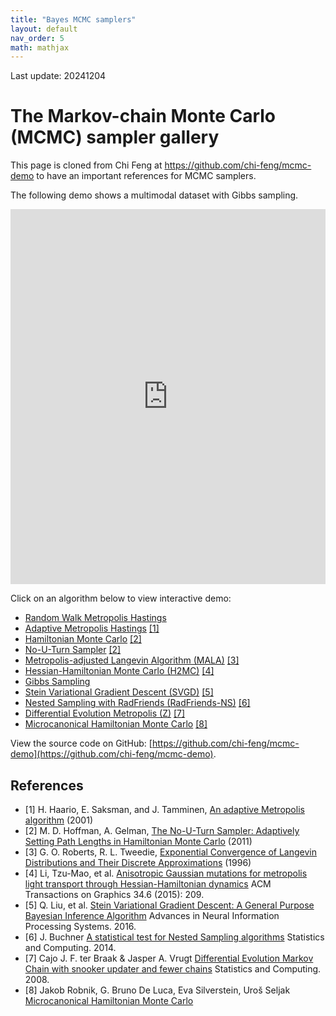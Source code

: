 ```yaml
---
title: "Bayes MCMC samplers"
layout: default
nav_order: 5
math: mathjax
---
```


Last update: 20241204

# The Markov-chain Monte Carlo (MCMC) sampler gallery


This page is cloned from Chi Feng at <https://github.com/chi-feng/mcmc-demo> to have an important references for MCMC samplers. 


The following demo shows a multimodal dataset with Gibbs sampling. 

<iframe src="https://chi-feng.github.io/mcmc-demo/app.html?algorithm=GibbsSampling&target=multimodal" style="width:100%; height:600px;" frameborder="0">
    Your browser does not support iframes.
</iframe>

Click on an algorithm below to view interactive demo:

- [Random Walk Metropolis Hastings](app.html?algorithm=RandomWalkMH&target=banana)
- [Adaptive Metropolis Hastings](app.html?algorithm=AdaptiveMH&target=banana) [[1]](#ref-1)
- [Hamiltonian Monte Carlo](app.html?algorithm=HamiltonianMC&target=banana) [[2]](#ref-2)
- [No-U-Turn Sampler](app.html?algorithm=NaiveNUTS&target=banana) [[2]](#ref-2)
- [Metropolis-adjusted Langevin Algorithm (MALA)](app.html?algorithm=MALA&target=banana) [[3]](#ref-3)
- [Hessian-Hamiltonian Monte Carlo (H2MC)](app.html?algorithm=H2MC&target=banana) [[4]](#ref-4)
- [Gibbs Sampling](app.html?algorithm=GibbsSampling&target=banana)
- [Stein Variational Gradient Descent (SVGD)](app.html?algorithm=SVGD&target=banana&delay=0) [[5]](#ref-5)
- [Nested Sampling with RadFriends (RadFriends-NS)](app.html?algorithm=RadFriends-NS&target=banana) [[6]](#ref-6)
- [Differential Evolution Metropolis (Z)](app.html?algorithm=DE-MCMC-Z&target=banana) [[7]](#ref-7)
- [Microcanonical Hamiltonian Monte Carlo](app.html?algorithm=MiMicrocanonicalHamiltonianMC&target=banana) [[8]](#ref-8)

View the source code on GitHub: [https://github.com/chi-feng/mcmc-demo](https://github.com/chi-feng/mcmc-demo).

## References

- [1] H. Haario, E. Saksman, and J. Tamminen, [An adaptive Metropolis algorithm](http://projecteuclid.org/euclid.bj/1080222083) (2001)
- [2] M. D. Hoffman, A. Gelman, [The No-U-Turn Sampler: Adaptively Setting Path Lengths in Hamiltonian Monte Carlo](http://arxiv.org/abs/1111.4246) (2011)
- [3] G. O. Roberts, R. L. Tweedie, [Exponential Convergence of Langevin Distributions and Their Discrete Approximations](http://www2.stat.duke.edu/~scs/Courses/Stat376/Papers/Langevin/RobertsTweedieBernoulli1996.pdf) (1996)
- [4] Li, Tzu-Mao, et al. [Anisotropic Gaussian mutations for metropolis light transport through Hessian-Hamiltonian dynamics](https://people.csail.mit.edu/tzumao/h2mc/) ACM Transactions on Graphics 34.6 (2015): 209.
- [5] Q. Liu, et al. [Stein Variational Gradient Descent: A General Purpose Bayesian Inference Algorithm](http://www.cs.dartmouth.edu/~dartml/project.html?p=vgd) Advances in Neural Information Processing Systems. 2016.
- [6] J. Buchner [A statistical test for Nested Sampling algorithms](https://arxiv.org/abs/1407.5459) Statistics and Computing. 2014.
- [7] Cajo J. F. ter Braak & Jasper A. Vrugt [Differential Evolution Markov Chain with snooker updater and fewer chains](https://link.springer.com/article/10.1007/s11222-008-9104-9) Statistics and Computing. 2008.
- [8] Jakob Robnik, G. Bruno De Luca, Eva Silverstein, Uroš Seljak [Microcanonical Hamiltonian Monte Carlo](https://arxiv.org/abs/2212.08549)

